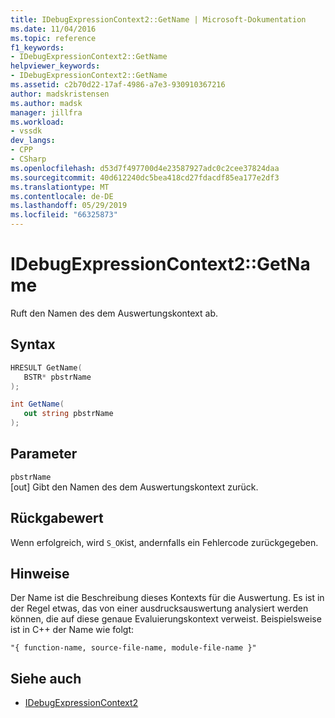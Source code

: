 ```yaml
---
title: IDebugExpressionContext2::GetName | Microsoft-Dokumentation
ms.date: 11/04/2016
ms.topic: reference
f1_keywords:
- IDebugExpressionContext2::GetName
helpviewer_keywords:
- IDebugExpressionContext2::GetName
ms.assetid: c2b70d22-17af-4986-a7e3-930910367216
author: madskristensen
ms.author: madsk
manager: jillfra
ms.workload:
- vssdk
dev_langs:
- CPP
- CSharp
ms.openlocfilehash: d53d7f497700d4e23587927adc0c2cee37824daa
ms.sourcegitcommit: 40d612240dc5bea418cd27fdacdf85ea177e2df3
ms.translationtype: MT
ms.contentlocale: de-DE
ms.lasthandoff: 05/29/2019
ms.locfileid: "66325873"
---
```

# <a name="idebugexpressioncontext2getname"></a>IDebugExpressionContext2::GetName
Ruft den Namen des dem Auswertungskontext ab.

## <a name="syntax"></a>Syntax

```cpp
HRESULT GetName( 
   BSTR* pbstrName
);
```

```csharp
int GetName( 
   out string pbstrName
);
```

## <a name="parameters"></a>Parameter
`pbstrName`\
[out] Gibt den Namen des dem Auswertungskontext zurück.

## <a name="return-value"></a>Rückgabewert
 Wenn erfolgreich, wird `S_OK`ist, andernfalls ein Fehlercode zurückgegeben.

## <a name="remarks"></a>Hinweise
 Der Name ist die Beschreibung dieses Kontexts für die Auswertung. Es ist in der Regel etwas, das von einer ausdrucksauswertung analysiert werden können, die auf diese genaue Evaluierungskontext verweist. Beispielsweise ist in C++ der Name wie folgt:

```
"{ function-name, source-file-name, module-file-name }"
```

## <a name="see-also"></a>Siehe auch
- [IDebugExpressionContext2](../../../extensibility/debugger/reference/idebugexpressioncontext2.md)